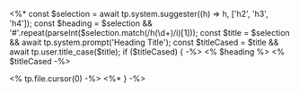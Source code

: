 <%*
const $selection = await tp.system.suggester((h) => h, ['h2', 'h3', 'h4']);
const $heading = $selection && '#'.repeat(parseInt($selection.match(/h(\d+)/i)[1]));
const $title = $selection && await tp.system.prompt('Heading Title');
const $titleCased = $title && await tp.user.title_case($title);
if ($titleCased) { -%>
<% $heading %> <% $titleCased -%>

<% tp.file.cursor(0) -%>
<%* } -%>